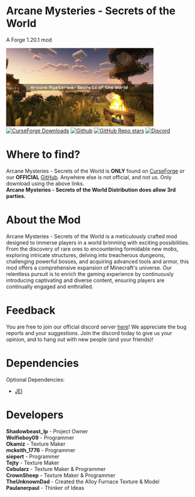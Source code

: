 # Arcane Mysteries - Secrets of the World
A Forge 1.20.1 mod

[![Project Shadow Icon](https://raw.githubusercontent.com/TheshadowLP/Forge-Shadow-1.20.1/main/long_logo.png)](https://github.com/TheshadowLP/Forge-Shadow-1.20.1)
[![CurseForge Downloads](https://img.shields.io/curseforge/dt/996245)](https://www.curseforge.com/minecraft/mc-mods/arcanemysteries)
[![Github](https://img.shields.io/badge/Official_Github-%2520?color=46cfb3&link=https%3A%2F%2Fgithub.com%2FTheshadowLP%2FForge-Shadow-1.20.1)](https://github.com/TheshadowLP/Forge-Shadow-1.20.1)
[![GitHub Repo stars](https://img.shields.io/github/stars/TheshadowLP/Forge-Shadow-1.20.1)](https://github.com/TheshadowLP/Forge-Shadow-1.20.1)
<a href="https://discord.gg/nkTkMsBDmg" rel="nofollow"><img src="https://img.shields.io/discord/1188804461762723891?color=5865f2&label=Discord&style=flat" alt="Discord"></a>

# Where to find?
Arcane Mysteries - Secrets of the World is **ONLY** found on
[CurseForge](https://legacy.curseforge.com/minecraft/mc-mods/projectshadow)
or our **OFFICIAL** [GitHub](https://github.com/TheshadowLP/Forge-Shadow-1.20.1).
Anywhere else is not official, and not us. Only download using the above links. <br>
**Arcane Mysteries - Secrets of the World Distribution does allow 3rd parties.**

# About the Mod
Arcane Mysteries - Secrets of the World is a meticulously crafted mod designed to
immerse players in a world brimming with exciting possibilities. From the discovery of rare ores to encountering formidable new mobs, exploring intricate structures, delving into treacherous dungeons, challenging powerful bosses, and acquiring advanced tools and armor, this mod offers a comprehensive expansion of Minecraft's universe. Our relentless pursuit is to enrich the gaming experience by continuously introducing captivating and diverse content, ensuring players are continually engaged and enthralled.

# Feedback
You are free to join our official discord server [here](https://discord.gg/nkTkMsBDmg)! We appreciate the bug reports and your suggestions. Join the discord today to give us your opinion, and to hang out with new people (and your friends)!


# Dependencies
Optional Dependencies:
- [JEI](https://www.curseforge.com/minecraft/mc-mods/jei/files/all?page=1&pageSize=20&version=1.20.1&gameVersionTypeId=1) 


# Developers
**Shadowbeast_lp** - Project Owner <br>
**Wolfieboy09** - Programmer <br>
**Okamiz** - Texture Maker <br>
**mckeith_1776** - Programmer <br>
**siepert** - Programmer <br>
**Tejty** - Texture Maker <br>
**Cebularz** - Texture Maker & Programmer <br>
**CrownSheep** - Texture Maker & Programmer <br>
**TheUnknownDad** - Created the Alloy Furnace Texture & Model <br>
**Paulanerpaul** - Thinker of Ideas <br>
